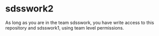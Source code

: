 # sdsswork2
As long as you are in the team sdsswork, you have write access to this repository and sdsswork1, using team level permissions.
